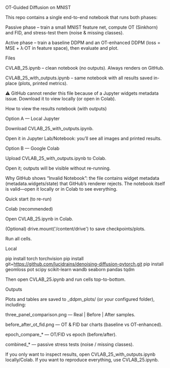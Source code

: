 OT-Guided Diffusion on MNIST

This repo contains a single end-to-end notebook that runs both phases:

Passive phase – train a small MNIST feature net, compute OT (Sinkhorn) and FID, and stress-test them (noise & missing classes).

Active phase – train a baseline DDPM and an OT-enhanced DDPM (loss = MSE + λ·OT in feature space), then evaluate and plot.

Files

CVLAB_25.ipynb – clean notebook (no outputs). Always renders on GitHub.

CVLAB_25_with_outputs.ipynb – same notebook with all results saved in-place (plots, printed metrics).

⚠️ GitHub cannot render this file because of a Jupyter widgets metadata issue.
Download it to view locally (or open in Colab).

How to view the results notebook (with outputs)

Option A — Local Jupyter

Download CVLAB_25_with_outputs.ipynb.

Open it in Jupyter Lab/Notebook: you’ll see all images and printed results.

Option B — Google Colab

Upload CVLAB_25_with_outputs.ipynb to Colab.

Open it; outputs will be visible without re-running.

Why GitHub shows “Invalid Notebook”: the file contains widget metadata (metadata.widgets/state) that GitHub’s renderer rejects. The notebook itself is valid—open it locally or in Colab to see everything.

Quick start (to re-run)

Colab (recommended)

Open CVLAB_25.ipynb in Colab.

(Optional) drive.mount('/content/drive') to save checkpoints/plots.

Run all cells.

Local

pip install torch torchvision
pip install git+https://github.com/lucidrains/denoising-diffusion-pytorch.git
pip install geomloss pot scipy scikit-learn wandb seaborn pandas tqdm


Then open CVLAB_25.ipynb and run cells top-to-bottom.

Outputs

Plots and tables are saved to _ddpm_plots/ (or your configured folder), including:

three_panel_comparison.png — Real | Before | After samples.

before_after_ot_fid.png — OT & FID bar charts (baseline vs OT-enhanced).

epoch_compare_* — OT/FID vs epoch (before/after).

combined_* — passive stress tests (noise / missing classes).

If you only want to inspect results, open CVLAB_25_with_outputs.ipynb locally/Colab.
If you want to reproduce everything, use CVLAB_25.ipynb.
